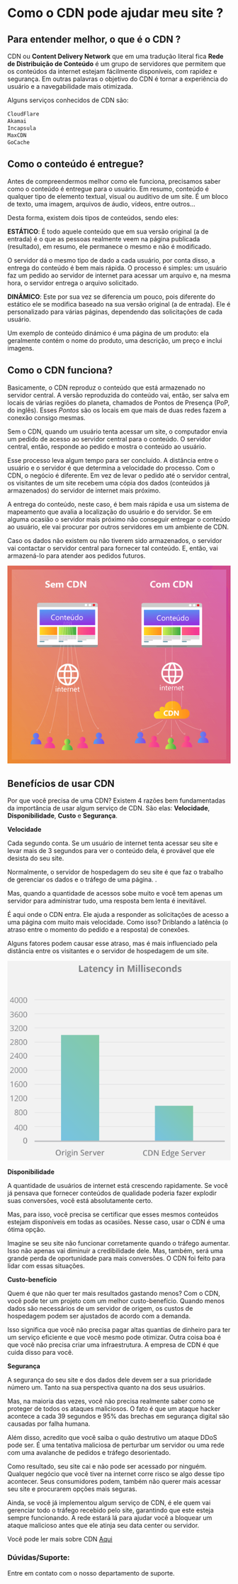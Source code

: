 # Como o CDN pode ajudar meu site ?

## Para entender melhor, o que é o CDN ? 

CDN ou **Content Delivery Network** que em uma tradução literal fica **Rede de Distribuição de Conteúdo** é um grupo de servidores que permitem que os conteúdos da internet estejam fácilmente disponíveis, com rapidez e segurança. Em outras palavras o objetivo do CDN é tornar a experiência do usuário e a navegabilidade mais otimizada.

Alguns serviços conhecidos de CDN são:

    CloudFlare
    Akamai
    Incapsula
    MaxCDN
    GoCache

## Como o conteúdo é entregue?

Antes de compreendermos melhor como ele funciona, precisamos saber como o conteúdo é entregue para o usuário. Em resumo, conteúdo é qualquer tipo de elemento textual, visual ou auditivo de um site. É um bloco de texto, uma imagem, arquivos de áudio, vídeos, entre outros...

Desta forma, existem dois tipos de conteúdos, sendo eles:

**ESTÁTICO**: É todo aquele conteúdo que em sua versão original (a de entrada) é o que as pessoas realmente veem na página publicada (resultado), em resumo, ele permanece o mesmo e não é modificado.

O servidor dá o mesmo tipo de dado a cada usuário, por conta disso, a entrega do conteúdo é bem mais rápida. O processo é simples: um usuário faz um pedido ao servidor de internet para acessar um arquivo e, na mesma hora, o servidor entrega o arquivo solicitado.

**DINÂMICO**: Este por sua vez se diferencia um pouco, pois diferente do estático ele se modifica baseado na sua versão original (a de entrada). Ele é personalizado para várias páginas, dependendo das solicitações de cada usuário.

Um exemplo de conteúdo dinámico é uma página de um produto: ela geralmente contém o nome do produto, uma descrição, um preço e inclui imagens.

## Como o CDN funciona?

Basicamente, o CDN reproduz o conteúdo que está armazenado no servidor central. A versão reproduzida do conteúdo vai, então, ser salva em locais de várias regiões do planeta, chamados de Pontos de Presença (PoP, do inglês). Esses *Pontos* são os locais em que mais de duas redes fazem a conexão consigo mesmas.

Sem o CDN, quando um usuário tenta acessar um site, o computador envia um pedido de acesso ao servidor central para o conteúdo. O servidor central, então, responde ao pedido e mostra o conteúdo ao usuário.

Esse processo leva algum tempo para ser concluído. A distância entre o usuário e o servidor é que determina a velocidade do processo. Com o CDN, o negócio é diferente. Em vez de levar o pedido até o servidor central, os visitantes de um site recebem uma cópia dos dados (conteúdos já armazenados) do servidor de internet mais próximo.

A entrega do conteúdo, neste caso, é bem mais rápida e usa um sistema de mapeamento que avalia a localização do usuário e do servidor. Se em alguma ocasião o servidor mais próximo não conseguir entregar o conteúdo ao usuário, ele vai procurar por outros servidores em um ambiente de CDN.

Caso os dados não existem ou não tiverem sido armazenados, o servidor vai contactar o servidor central para fornecer tal conteúdo. E, então, vai armazená-lo para atender aos pedidos futuros.


![Como funciona o CDN](https://github.com/Oficina-do-Dev/Tutoriais/blob/main/Magento_2/099%20-%20Como%20o%20CDN%20pode%20ajudar%20meu%20site/images/image1.PNG)

## Benefícios de usar CDN

Por que você precisa de uma CDN? Existem 4 razões bem fundamentadas da importância de usar algum serviço de CDN. São elas: **Velocidade**, **Disponibilidade**, **Custo** e **Segurança**. 


**Velocidade**

Cada segundo conta. Se um usuário de internet tenta acessar seu site e levar mais de 3 segundos para ver o conteúdo dela, é provável que ele desista do seu site.

Normalmente, o servidor de hospedagem do seu site é que faz o trabalho de gerenciar os dados e o tráfego de uma página. .

Mas, quando a quantidade de acessos sobe muito e você tem apenas um servidor para administrar tudo, uma resposta bem lenta é inevitável.

É aqui onde o CDN entra. Ele ajuda a responder as solicitações de acesso a uma página com muito mais velocidade. Como isso? Driblando a latência (o atraso entre o momento do pedido e a resposta) de conexões.

Alguns fatores podem causar esse atraso, mas é mais influenciado pela distância entre os visitantes e o servidor de hospedagem de um site.

![Como funciona o CDN](https://github.com/Oficina-do-Dev/Tutoriais/blob/main/Magento_2/099%20-%20Como%20o%20CDN%20pode%20ajudar%20meu%20site/images/image2.PNG)

**Disponibilidade**

A quantidade de usuários de internet está crescendo rapidamente. Se você já pensava que fornecer conteúdos de qualidade poderia fazer explodir suas conversões, você está absolutamente certo.

Mas, para isso, você precisa se certificar que esses mesmos conteúdos estejam disponíveis em todas as ocasiões. Nesse caso, usar o CDN é uma ótima opção.

Imagine se seu site não funcionar corretamente quando o tráfego aumentar. Isso não apenas vai diminuir a credibilidade dele. Mas, também, será uma grande perda de oportunidade para mais conversões. O CDN foi feito para lidar com essas situações.

**Custo-benefício**

Quem é que não quer ter mais resultados gastando menos? Com o CDN, você pode ter um projeto com um melhor custo-benefício. Quando menos dados são necessários de um servidor de origem, os custos de hospedagem podem ser ajustados de acordo com a demanda.

Isso significa que você não precisa pagar altas quantias de dinheiro para ter um serviço eficiente e que você mesmo pode otimizar. Outra coisa boa é que você não precisa criar uma infraestrutura. A empresa de CDN é que cuida disso para você.   

**Segurança**

A segurança do seu site e dos dados dele devem ser a sua prioridade número um. Tanto na sua perspectiva quanto na dos seus usuários.

Mas, na maioria das vezes, você não precisa realmente saber como se proteger de todos os ataques maliciosos. O fato é que um ataque hacker acontece a cada 39 segundos e 95% das brechas em segurança digital são causadas por falha humana.

Além disso, acredito que você saiba o quão destrutivo um ataque DDoS pode ser. É uma tentativa maliciosa de perturbar um servidor ou uma rede com uma avalanche de pedidos e tráfego desorientado.

Como resultado, seu site cai e não pode ser acessado por ninguém. Qualquer negócio que você tiver na internet corre risco se algo desse tipo acontecer. Seus consumidores podem, também não querer mais acessar seu site e procurarem opções mais seguras.

Ainda, se você já implementou algum serviço de CDN, é ele quem vai gerenciar todo o tráfego recebido pelo site, garantindo que este esteja sempre funcionando. A rede estará lá para ajudar você a bloquear um ataque malicioso antes que ele atinja seu data center ou servidor.  




Você pode ler mais sobre CDN  [Aqui](https://www.cloudflare.com/pt-br/learning/cdn/what-is-a-cdn/)

### Dúvidas/Suporte:
Entre em contato com o nosso departamento de suporte.